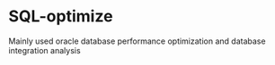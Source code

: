 # SQL-optimize
Mainly used oracle database performance optimization and database integration analysis
